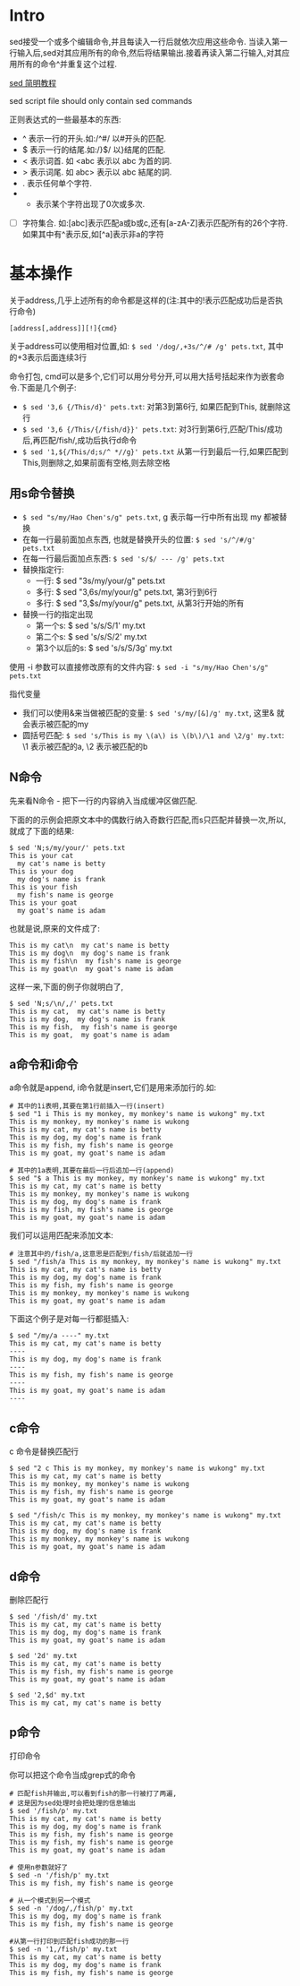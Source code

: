 # Intro
sed接受一个或多个编辑命令,并且每读入一行后就依次应用这些命令.
当读入第一行输入后,sed对其应用所有的命令,然后将结果输出.接着再读入第二行输入,对其应用所有的命令^并重复这个过程.

[sed 简明教程](http://coolshell.cn/articles/9104.html)

sed script file should only contain sed commands

正则表达式的一些最基本的东西:

- ^ 表示一行的开头.如:/^#/ 以#开头的匹配.
- $ 表示一行的结尾.如:/}$/ 以}结尾的匹配.
- \< 表示词首. 如 \<abc 表示以 abc 为首的詞.
- \> 表示词尾. 如 abc\> 表示以 abc 結尾的詞.
- . 表示任何单个字符.
- * 表示某个字符出现了0次或多次.
- [ ] 字符集合. 如:[abc]表示匹配a或b或c,还有[a-zA-Z]表示匹配所有的26个字符.如果其中有^表示反,如[^a]表示非a的字符

# 基本操作
关于address,几乎上述所有的命令都是这样的(注:其中的!表示匹配成功后是否执行命令)
```
[address[,address]][!]{cmd}
```
关于address可以使用相对位置,如: `$ sed '/dog/,+3s/^/# /g' pets.txt`, 其中的+3表示后面连续3行

命令打包, cmd可以是多个,它们可以用分号分开,可以用大括号括起来作为嵌套命令.下面是几个例子:

- `$ sed '3,6 {/This/d}' pets.txt`: 对第3到第6行, 如果匹配到This, 就删除这行
- `$ sed '3,6 {/This/{/fish/d}}' pets.txt`: 对3行到第6行,匹配/This/成功后,再匹配/fish/,成功后执行d命令
- `$ sed '1,${/This/d;s/^ *//g}' pets.txt` 从第一行到最后一行,如果匹配到This,则删除之,如果前面有空格,则去除空格

## 用s命令替换
- `$ sed "s/my/Hao Chen's/g" pets.txt`, g 表示每一行中所有出现 my 都被替换
- 在每一行最前面加点东西, 也就是替换开头的位置: `$ sed 's/^/#/g' pets.txt`
- 在每一行最后面加点东西: `$ sed 's/$/ --- /g' pets.txt`
- 替换指定行: 
	- 一行: $ sed "3s/my/your/g" pets.txt
	- 多行: $ sed "3,6s/my/your/g" pets.txt, 第3行到6行
	- 多行: $ sed "3,$s/my/your/g" pets.txt, 从第3行开始的所有
- 替换一行的指定出现
	- 第一个s: $ sed 's/s/S/1' my.txt
	- 第二个s: $ sed 's/s/S/2' my.txt
	- 第3个以后的s: $ sed 's/s/S/3g' my.txt

使用 -i 参数可以直接修改原有的文件内容: `$ sed -i "s/my/Hao Chen's/g" pets.txt`

指代变量

- 我们可以使用&来当做被匹配的变量: `$ sed 's/my/[&]/g' my.txt`, 这里& 就会表示被匹配的my
- 圆括号匹配: `$ sed 's/This is my \(a\) is \(b\)/\1 and \2/g' my.txt`: \1 表示被匹配的a, \2 表示被匹配的b

## N命令
先来看N命令 - 把下一行的内容纳入当成缓冲区做匹配.

下面的的示例会把原文本中的偶数行纳入奇数行匹配,而s只匹配并替换一次,所以,就成了下面的结果:

	$ sed 'N;s/my/your/' pets.txt
	This is your cat
	  my cat's name is betty
	This is your dog
	  my dog's name is frank
	This is your fish
	  my fish's name is george
	This is your goat
	  my goat's name is adam
也就是说,原来的文件成了:

	This is my cat\n  my cat's name is betty
	This is my dog\n  my dog's name is frank
	This is my fish\n  my fish's name is george
	This is my goat\n  my goat's name is adam
这样一来,下面的例子你就明白了,

	$ sed 'N;s/\n/,/' pets.txt
	This is my cat,  my cat's name is betty
	This is my dog,  my dog's name is frank
	This is my fish,  my fish's name is george
	This is my goat,  my goat's name is adam

## a命令和i命令
a命令就是append, i命令就是insert,它们是用来添加行的.如:

	# 其中的1i表明,其要在第1行前插入一行(insert)
	$ sed "1 i This is my monkey, my monkey's name is wukong" my.txt
	This is my monkey, my monkey's name is wukong
	This is my cat, my cat's name is betty
	This is my dog, my dog's name is frank
	This is my fish, my fish's name is george
	This is my goat, my goat's name is adam
 
	# 其中的1a表明,其要在最后一行后追加一行(append)
	$ sed "$ a This is my monkey, my monkey's name is wukong" my.txt
	This is my cat, my cat's name is betty
	This is my monkey, my monkey's name is wukong
	This is my dog, my dog's name is frank
	This is my fish, my fish's name is george
	This is my goat, my goat's name is adam
我们可以运用匹配来添加文本:

	# 注意其中的/fish/a,这意思是匹配到/fish/后就追加一行
	$ sed "/fish/a This is my monkey, my monkey's name is wukong" my.txt
	This is my cat, my cat's name is betty
	This is my dog, my dog's name is frank
	This is my fish, my fish's name is george
	This is my monkey, my monkey's name is wukong
	This is my goat, my goat's name is adam
下面这个例子是对每一行都挺插入:

	$ sed "/my/a ----" my.txt
	This is my cat, my cat's name is betty
	----
	This is my dog, my dog's name is frank
	----
	This is my fish, my fish's name is george
	----
	This is my goat, my goat's name is adam
	----

## c命令
c 命令是替换匹配行

	$ sed "2 c This is my monkey, my monkey's name is wukong" my.txt
	This is my cat, my cat's name is betty
	This is my monkey, my monkey's name is wukong
	This is my fish, my fish's name is george
	This is my goat, my goat's name is adam
	 
	$ sed "/fish/c This is my monkey, my monkey's name is wukong" my.txt
	This is my cat, my cat's name is betty
	This is my dog, my dog's name is frank
	This is my monkey, my monkey's name is wukong
	This is my goat, my goat's name is adam

## d命令
删除匹配行

	$ sed '/fish/d' my.txt
	This is my cat, my cat's name is betty
	This is my dog, my dog's name is frank
	This is my goat, my goat's name is adam
	 
	$ sed '2d' my.txt
	This is my cat, my cat's name is betty
	This is my fish, my fish's name is george
	This is my goat, my goat's name is adam
	 
	$ sed '2,$d' my.txt
	This is my cat, my cat's name is betty

## p命令
打印命令

你可以把这个命令当成grep式的命令

	# 匹配fish并输出,可以看到fish的那一行被打了两遍,
	# 这是因为sed处理时会把处理的信息输出
	$ sed '/fish/p' my.txt
	This is my cat, my cat's name is betty
	This is my dog, my dog's name is frank
	This is my fish, my fish's name is george
	This is my fish, my fish's name is george
	This is my goat, my goat's name is adam
	 
	# 使用n参数就好了
	$ sed -n '/fish/p' my.txt
	This is my fish, my fish's name is george
	 
	# 从一个模式到另一个模式
	$ sed -n '/dog/,/fish/p' my.txt
	This is my dog, my dog's name is frank
	This is my fish, my fish's name is george
	 
	#从第一行打印到匹配fish成功的那一行
	$ sed -n '1,/fish/p' my.txt
	This is my cat, my cat's name is betty
	This is my dog, my dog's name is frank
	This is my fish, my fish's name is george

